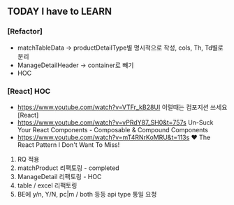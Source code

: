 ## TODAY I have to LEARN

### [Refactor]

- matchTableData -> productDetailType별 명시적으로 작성, cols, Th, Td별로 분리
- ManageDetailHeader -> container로 빼기
- HOC

### [React] HOC

- https://www.youtube.com/watch?v=VTFr_kB28UI 이럴때는 컴포지션 쓰세요 [React]
- https://www.youtube.com/watch?v=vPRdY87_SH0&t=757s Un-Suck Your React Components - Composable & Compound Components
- https://www.youtube.com/watch?v=mT4RNrKoMRU&t=113s ❤️ The React Pattern I Don't Want To Miss!

1. RQ 적용
2. matchProduct 리팩토링 - completed
3. ManageDetail 리팩토링 - HOC
4. table / excel 리팩토링
5. BE에 y/n, Y/N, pc|m / both 등등 api type 통일 요청
